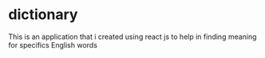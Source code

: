 # dictionary
This is an application that i created using react js to help in finding meaning for specifics English words
